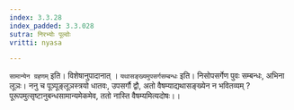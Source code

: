 ```yaml
---
index: 3.3.28
index_padded: 3.3.028
sutra: निरभ्योः पूल्वोः
vritti: nyasa

---
```

`सामान्येन ग्रहणम्` इति। विशेषानुपादानात् । `यथासङ्ख्यमुपसर्गसम्बन्धः` इति। निसोपसर्गेण पुवः सम्बन्धः, अभिना लूञः। ननु च पूञ्पूङ्लूञस्त्रयो धातवः, उपसर्गौ द्वौ, अतो वैषम्याद्यथासङ्ख्येन न भवितव्यम् ? पूरूपमुत्सृष्टानुबन्धसामान्यमेकमेव, ततो नास्ति वैषम्यमित्यदोषः।।
